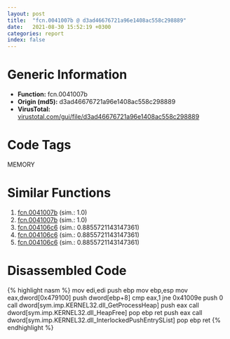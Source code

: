 ```yaml
---
layout: post
title:  "fcn.0041007b @ d3ad46676721a96e1408ac558c298889"
date:   2021-08-30 15:52:19 +0300
categories: report
index: false
---
```


# Generic Information
- **Function:** fcn.0041007b
- **Origin (md5):** d3ad46676721a96e1408ac558c298889
- **VirusTotal:** [virustotal.com/gui/file/d3ad46676721a96e1408ac558c298889][virustotal_ref]

# Code Tags
<span class="tag" id="MEMORY">MEMORY</span>


# Similar Functions

1. [fcn.0041007b][similar_1_ref] (sim.: 1.0)
2. [fcn.0041007b][similar_2_ref] (sim.: 1.0)
3. [fcn.004106c6][similar_3_ref] (sim.: 0.8855721143147361)
4. [fcn.004106c6][similar_4_ref] (sim.: 0.8855721143147361)
5. [fcn.004106c6][similar_5_ref] (sim.: 0.8855721143147361)


# Disassembled Code

{% highlight nasm %}
mov edi,edi
push ebp
mov ebp,esp
mov eax,dword[0x479100]
push dword[ebp+8]
cmp eax,1
jne 0x41009e
push 0
call dword[sym.imp.KERNEL32.dll_GetProcessHeap]
push eax
call dword[sym.imp.KERNEL32.dll_HeapFree]
pop ebp
ret 
push eax
call dword[sym.imp.KERNEL32.dll_InterlockedPushEntrySList]
pop ebp
ret 
{% endhighlight %}


[similar_1_ref]: /report/fcn.0041007b@074a6a8502a27e18f8b5ea831bacabad
[similar_2_ref]: /report/fcn.0041007b@ab22d984f64f202bfb2e0f0e1f3a3f8f
[similar_3_ref]: /report/fcn.004106c6@9571c7458fae91969aaed3955e433f49
[similar_4_ref]: /report/fcn.004106c6@1266d43f34f3aa1d71c3eb8ec80f6e2f
[similar_5_ref]: /report/fcn.004106c6@c6d5547a6b11db0106596d8a93b709be
[virustotal_ref]: https://www.virustotal.com/gui/file/d3ad46676721a96e1408ac558c298889